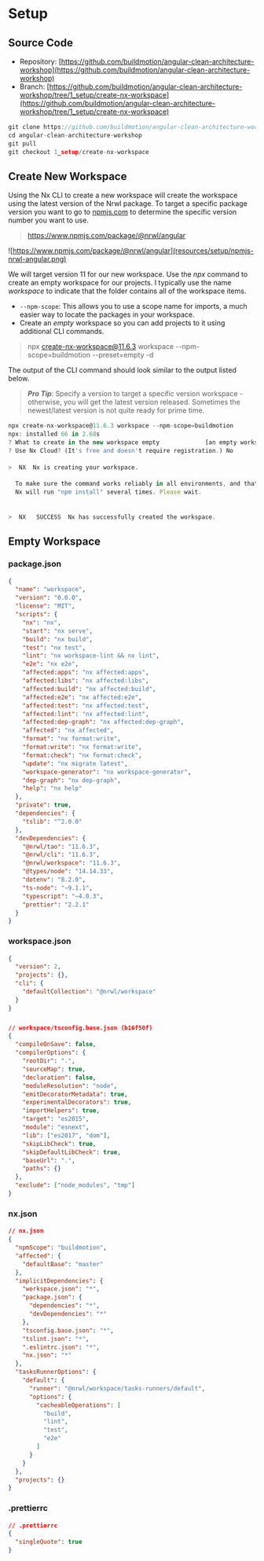 # Setup

## Source Code

- Repository: [https://github.com/buildmotion/angular-clean-architecture-workshop](https://github.com/buildmotion/angular-clean-architecture-workshop)
- Branch: [https://github.com/buildmotion/angular-clean-architecture-workshop/tree/1_setup/create-nx-workspace](https://github.com/buildmotion/angular-clean-architecture-workshop/tree/1_setup/create-nx-workspace)

```ts
git clone https://github.com/buildmotion/angular-clean-architecture-workshop.git
cd angular-clean-architecture-workshop
git pull
git checkout 1_setup/create-nx-workspace
```

## Create New Workspace

 Using the Nx CLI to create a new workspace will create the workspace using the latest version of the Nrwl package. To target a specific package version you want to go to [npmjs.com](npmjs.com) to determine the specific version number you want to use.

> https://www.npmjs.com/package/@nrwl/angular

![https://www.npmjs.com/package/@nrwl/angular](resources/setup/npmjs-nrwl-angular.png)

We will target version 11 for our new workspace. Use the *npx* command to create an empty workspace for our projects. I typically use the name *workspace* to indicate that the folder contains all of the workspace items.

- `--npm-scope`: This allows you to use a scope name for imports, a much easier way to locate the packages in your workspace.
- Create an *empty* workspace so you can add projects to it using additional CLI commands.

> npx create-nx-workspace@11.6.3 workspace --npm-scope=buildmotion --preset=empty -d
>

The output of the CLI command should look similar to the output listed below.

> ***Pro Tip***: Specify a version to target a specific version workspace - otherwise, you will get the latest version released. Sometimes the newest/latest version is not quite ready for prime time.

```ts
npx create-nx-workspace@11.6.3 workspace --npm-scope=buildmotion
npx: installed 66 in 2.68s
? What to create in the new workspace empty             [an empty workspace with a layout that works best for building apps]
? Use Nx Cloud? (It's free and doesn't require registration.) No

>  NX  Nx is creating your workspace.

  To make sure the command works reliably in all environments, and that the preset is applied correctly,
  Nx will run "npm install" several times. Please wait.


>  NX   SUCCESS  Nx has successfully created the workspace.
```

## Empty Workspace

### package.json

```json
{
  "name": "workspace",
  "version": "0.0.0",
  "license": "MIT",
  "scripts": {
    "nx": "nx",
    "start": "nx serve",
    "build": "nx build",
    "test": "nx test",
    "lint": "nx workspace-lint && nx lint",
    "e2e": "nx e2e",
    "affected:apps": "nx affected:apps",
    "affected:libs": "nx affected:libs",
    "affected:build": "nx affected:build",
    "affected:e2e": "nx affected:e2e",
    "affected:test": "nx affected:test",
    "affected:lint": "nx affected:lint",
    "affected:dep-graph": "nx affected:dep-graph",
    "affected": "nx affected",
    "format": "nx format:write",
    "format:write": "nx format:write",
    "format:check": "nx format:check",
    "update": "nx migrate latest",
    "workspace-generator": "nx workspace-generator",
    "dep-graph": "nx dep-graph",
    "help": "nx help"
  },
  "private": true,
  "dependencies": {
    "tslib": "^2.0.0"
  },
  "devDependencies": {
    "@nrwl/tao": "11.6.3",
    "@nrwl/cli": "11.6.3",
    "@nrwl/workspace": "11.6.3",
    "@types/node": "14.14.33",
    "dotenv": "8.2.0",
    "ts-node": "~9.1.1",
    "typescript": "~4.0.3",
    "prettier": "2.2.1"
  }
}
```

### workspace.json

```json
{
  "version": 2,
  "projects": {},
  "cli": {
    "defaultCollection": "@nrwl/workspace"
  }
}
```

### 

```json
// workspace/tsconfig.base.json (b16f50f)
{
  "compileOnSave": false,
  "compilerOptions": {
    "rootDir": ".",
    "sourceMap": true,
    "declaration": false,
    "moduleResolution": "node",
    "emitDecoratorMetadata": true,
    "experimentalDecorators": true,
    "importHelpers": true,
    "target": "es2015",
    "module": "esnext",
    "lib": ["es2017", "dom"],
    "skipLibCheck": true,
    "skipDefaultLibCheck": true,
    "baseUrl": ".",
    "paths": {}
  },
  "exclude": ["node_modules", "tmp"]
}
```

### nx.json

```json
// nx.json
{
  "npmScope": "buildmotion",
  "affected": {
    "defaultBase": "master"
  },
  "implicitDependencies": {
    "workspace.json": "*",
    "package.json": {
      "dependencies": "*",
      "devDependencies": "*"
    },
    "tsconfig.base.json": "*",
    "tslint.json": "*",
    ".eslintrc.json": "*",
    "nx.json": "*"
  },
  "tasksRunnerOptions": {
    "default": {
      "runner": "@nrwl/workspace/tasks-runners/default",
      "options": {
        "cacheableOperations": [
          "build",
          "lint",
          "test",
          "e2e"
        ]
      }
    }
  },
  "projects": {}
}
```

### .prettierrc

```json
// .prettierrc
{
  "singleQuote": true
}
```